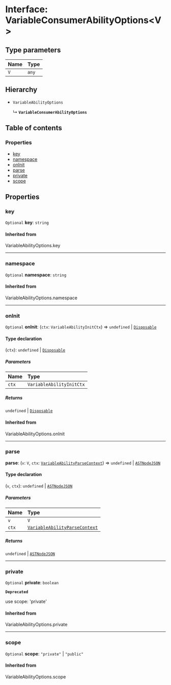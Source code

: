 # Interface: VariableConsumerAbilityOptions\<V>

## Type parameters

| Name | Type |
| :------ | :------ |
| `V` | `any` |

## Hierarchy

* `VariableAbilityOptions`

  ↳ **`VariableConsumerAbilityOptions`**

## Table of contents

### Properties

* [key](/en/auto-docs/fixed-layout-editor/interfaces/VariableConsumerAbilityOptions.md#key)
* [namespace](/en/auto-docs/fixed-layout-editor/interfaces/VariableConsumerAbilityOptions.md#namespace)
* [onInit](/en/auto-docs/fixed-layout-editor/interfaces/VariableConsumerAbilityOptions.md#oninit)
* [parse](/en/auto-docs/fixed-layout-editor/interfaces/VariableConsumerAbilityOptions.md#parse)
* [private](/en/auto-docs/fixed-layout-editor/interfaces/VariableConsumerAbilityOptions.md#private)
* [scope](/en/auto-docs/fixed-layout-editor/interfaces/VariableConsumerAbilityOptions.md#scope)

## Properties

### key

`Optional` **key**: `string`

#### Inherited from

VariableAbilityOptions.key

***

### namespace

`Optional` **namespace**: `string`

#### Inherited from

VariableAbilityOptions.namespace

***

### onInit

`Optional` **onInit**: (`ctx`: `VariableAbilityInitCtx`) => `undefined` | [`Disposable`](/en/auto-docs/fixed-layout-editor/interfaces/Disposable-1.md)

#### Type declaration

(`ctx`): `undefined` | [`Disposable`](/en/auto-docs/fixed-layout-editor/interfaces/Disposable-1.md)

##### Parameters

| Name | Type |
| :------ | :------ |
| `ctx` | `VariableAbilityInitCtx` |

##### Returns

`undefined` | [`Disposable`](/en/auto-docs/fixed-layout-editor/interfaces/Disposable-1.md)

#### Inherited from

VariableAbilityOptions.onInit

***

### parse

**parse**: (`v`: `V`, `ctx`: [`VariableAbilityParseContext`](/en/auto-docs/fixed-layout-editor/interfaces/VariableAbilityParseContext.md)) => `undefined` | [`ASTNodeJSON`](/en/auto-docs/fixed-layout-editor/interfaces/ASTNodeJSON.md)

#### Type declaration

(`v`, `ctx`): `undefined` | [`ASTNodeJSON`](/en/auto-docs/fixed-layout-editor/interfaces/ASTNodeJSON.md)

##### Parameters

| Name | Type |
| :------ | :------ |
| `v` | `V` |
| `ctx` | [`VariableAbilityParseContext`](/en/auto-docs/fixed-layout-editor/interfaces/VariableAbilityParseContext.md) |

##### Returns

`undefined` | [`ASTNodeJSON`](/en/auto-docs/fixed-layout-editor/interfaces/ASTNodeJSON.md)

***

### private

`Optional` **private**: `boolean`

**`Deprecated`**

use scope: 'private'

#### Inherited from

VariableAbilityOptions.private

***

### scope

`Optional` **scope**: `"private"` | `"public"`

#### Inherited from

VariableAbilityOptions.scope
